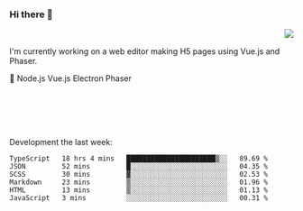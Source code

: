 ### Hi there 👋

<img align="right" src="https://github-readme-stats.vercel.app/api?username=jasonpanggo"/>

<br>
<p align="left">
I'm currently working on a web editor making H5 pages using Vue.js and Phaser.
</p>
<p align="left">
📖 Node.js Vue.js Electron Phaser
</p>
<br>
<br>
<br>
<br>

Development the last week:
<!--START_SECTION:waka-->

```text
TypeScript   18 hrs 4 mins   ██████████████████████▒░░   89.69 %
JSON         52 mins         █░░░░░░░░░░░░░░░░░░░░░░░░   04.35 %
SCSS         30 mins         ▓░░░░░░░░░░░░░░░░░░░░░░░░   02.53 %
Markdown     23 mins         ▒░░░░░░░░░░░░░░░░░░░░░░░░   01.96 %
HTML         13 mins         ▒░░░░░░░░░░░░░░░░░░░░░░░░   01.13 %
JavaScript   3 mins          ░░░░░░░░░░░░░░░░░░░░░░░░░   00.31 %
```

<!--END_SECTION:waka-->

<!--
**JASONPANGGO/jasonpanggo** is a ✨ _special_ ✨ repository because its `README.md` (this file) appears on your GitHub profile.

Here are some ideas to get you started:

- 🔭 I’m currently working on ...
- 🌱 I’m currently learning ...
- 👯 I’m looking to collaborate on ...
- 🤔 I’m looking for help with ...
- 💬 Ask me about ...
- 📫 How to reach me: ...
- 😄 Pronouns: ...
- ⚡ Fun fact: ...
-->
